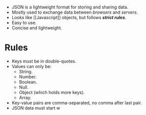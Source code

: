 - JSON is a lightweight format for storing and sharing data.
- Mostly used to exchange data between *browsers* and *servers*.
- Looks like [[Javascript]] objects, but follows ***strict rules***.
- Easy to use.
- Concise and lightweight.
# Rules
- Keys must be in double-quotes.
- Values can only be:
  - String.
  - Number.
  - Boolean.
  - Null.
  - Object (which holds more keys).
  - Array.
- Key-value pairs are comma-separated, no comma after last pair.
- JSON data must start w